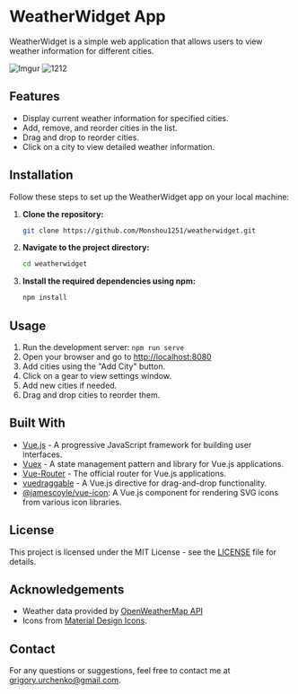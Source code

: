 # WeatherWidget App

WeatherWidget is a simple web application that allows users to view weather information for different cities.

![Imgur](https://i.imgur.com/uiOFhfC.png)
![1212](https://i.imgur.com/y6hF3Yb.png)

## Features

- Display current weather information for specified cities.
- Add, remove, and reorder cities in the list.
- Drag and drop to reorder cities.
- Click on a city to view detailed weather information.

## Installation

Follow these steps to set up the WeatherWidget app on your local machine:

1. **Clone the repository:**

   ```bash
   git clone https://github.com/Monshou1251/weatherwidget.git

   ```

2. **Navigate to the project directory:**

   ```bash
   cd weatherwidget

   ```

3. **Install the required dependencies using npm:**

   ```bash
   npm install
   ```

## Usage

1. Run the development server: `npm run serve`
2. Open your browser and go to [http://localhost:8080](http://localhost:8080)
3. Add cities using the "Add City" button.
4. Click on a gear to view settings window.
5. Add new cities if needed.
6. Drag and drop cities to reorder them.

## Built With

- [Vue.js](https://vuejs.org/) - A progressive JavaScript framework for building user interfaces.
- [Vuex](https://vuex.vuejs.org/) - A state management pattern and library for Vue.js applications.
- [Vue-Router](https://router.vuejs.org/) - The official router for Vue.js applications.
- [vuedraggable](https://github.com/SortableJS/Vue.Draggable) - A Vue.js directive for drag-and-drop functionality.
- [@jamescoyle/vue-icon](https://github.com/jamescoyle/vue-icon): A Vue.js component for rendering SVG icons from various icon libraries.

## License

This project is licensed under the MIT License - see the [LICENSE](LICENSE) file for details.

## Acknowledgements

- Weather data provided by [OpenWeatherMap API](https://openweathermap.org/)
- Icons from [Material Design Icons](https://materialdesignicons.com/).

## Contact

For any questions or suggestions, feel free to contact me at grigory.urchenko@gmail.com.
